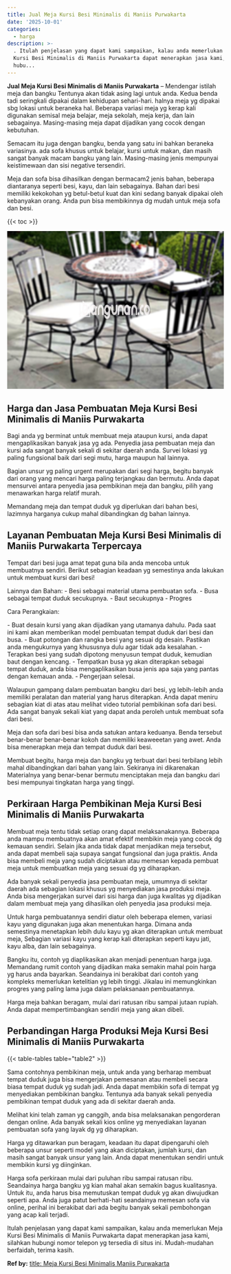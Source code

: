 ```yaml
---
title: Jual Meja Kursi Besi Minimalis di Maniis Purwakarta
date: '2025-10-01'
categories:
  - harga
description: >-
  . Itulah penjelasan yang dapat kami sampaikan, kalau anda memerlukan Meja
  Kursi Besi Minimalis di Maniis Purwakarta dapat menerapkan jasa kami, silahkan
  hubu...
---
```


**Jual Meja Kursi Besi Minimalis di Maniis Purwakarta** – Mendengar istilah meja dan bangku Tentunya akan tidak asing lagi untuk anda. Kedua benda tadi seringkali dipakai dalam kehidupan sehari-hari. halnya meja yg dipakai sbg lokasi untuk beraneka hal. Beberapa variasi meja yg kerap kali digunakan semisal meja belajar, meja sekolah, meja kerja, dan lain sebagainya. Masing-masing meja dapat dijadikan yang cocok dengan kebutuhan.

Semacam itu juga dengan bangku, benda yang satu ini bahkan beraneka variasinya. ada sofa khusus untuk belajar, kursi untuk makan, dan masih sangat banyak macam bangku yang lain. Masing-masing jenis mempunyai keistimewaan dan sisi negative tersendiri.

Meja dan sofa bisa dihasilkan dengan bermacam2 jenis bahan, beberapa diantaranya seperti besi, kayu, dan lain sebagainya. Bahan dari besi memiliki kekokohan yg betul-betul kuat dan kini sedang banyak dipakai oleh kebanyakan orang. Anda pun bisa membikinnya dg mudah untuk meja sofa dan besi.

{{< toc >}}

![Jual Meja Kursi Besi Minimalis di Maniis Purwakarta](/images/jual-meja-besi-murah15.png)

## Harga dan Jasa Pembuatan Meja Kursi Besi Minimalis di Maniis Purwakarta

Bagi anda yg berminat untuk membuat meja ataupun kursi, anda dapat mengaplikasikan banyak jasa yg ada. Penyedia jasa pembuatan meja dan kursi ada sangat banyak sekali di sekitar daerah anda. Survei lokasi yg paling fungsional baik dari segi mutu, harga maupun hal lainnya.

Bagian unsur yg paling urgent merupakan dari segi harga, begitu banyak dari orang yang mencari harga paling terjangkau dan bermutu. Anda dapat mensurvei antara penyedia jasa pembikinan meja dan bangku, pilih yang menawarkan harga relatif murah.

Memandang meja dan tempat duduk yg diperlukan dari bahan besi, lazimnya harganya cukup mahal dibandingkan dg bahan lainnya.

## Layanan Pembuatan Meja Kursi Besi Minimalis di Maniis Purwakarta Terpercaya

Tempat dari besi juga amat tepat guna bila anda mencoba untuk membuatnya sendiri. Berikut sebagian keadaan yg semestinya anda lakukan untuk membuat kursi dari besi!

Lainnya dan Bahan: - Besi sebagai material utama pembuatan sofa. - Busa sebagai tempat duduk secukupnya. - Baut secukupnya - Progres

Cara Perangkaian:

\- Buat desain kursi yang akan dijadikan yang utamanya dahulu. Pada saat ini kami akan memberikan model pembuatan tempat duduk dari besi dan busa. - Buat potongan dan rangka besi yang sesuai dg desain. Pastikan anda mengukurnya yang khususnya dulu agar tidak ada kesalahan. - Terapkan besi yang sudah dipotong menyusun tempat duduk, kemudian baut dengan kencang. - Tempatkan busa yg akan diterapkan sebagai tempat duduk, anda bisa mengaplikasikan busa jenis apa saja yang pantas dengan kemauan anda. - Pengerjaan selesai.

Walaupun gampang dalam pembuatan bangku dari besi, yg lebih-lebih anda memiliki peralatan dan material yang harus diterapkan. Anda dapat meniru sebagian kiat di atas atau melihat video tutorial pembikinan sofa dari besi. Ada sangat banyak sekali kiat yang dapat anda peroleh untuk membuat sofa dari besi.

Meja dan sofa dari besi bisa anda satukan antara keduanya. Benda tersebut benar-benar benar-benar kokoh dan memiliki keaweeetan yang awet. Anda bisa menerapkan meja dan tempat duduk dari besi.

Membuat begitu, harga meja dan bangku yg terbuat dari besi terbilang lebih mahal dibandingkan dari bahan yang lain. Sekiranya ini dikarenakan Materialnya yang benar-benar bermutu menciptakan meja dan bangku dari besi mempunyai tingkatan harga yang tinggi.

## Perkiraan Harga Pembikinan Meja Kursi Besi Minimalis di Maniis Purwakarta

Membuat meja tentu tidak setiap orang dapat melaksanakannya. Beberapa anda mampu membuatnya akan amat efektif membikin meja yang cocok dg kemauan sendiri. Selain jika anda tidak dapat menjadikan meja tersebut, anda dapat membeli saja supaya sangat fungsional dan juga praktis. Anda bisa membeli meja yang sudah diciptakan atau memesan kepada pembuat meja untuk membuatkan meja yang sesuai dg yg diharapkan.

Ada banyak sekali penyedia jasa pembuatan meja, umumnya di sekitar daerah ada sebagian lokasi khusus yg menyediakan jasa produksi meja. Anda bisa mengerjakan survei dari sisi harga dan juga kwalitas yg dijadikan dalam membuat meja yang dihasilkan oleh penyedia jasa produksi meja.

Untuk harga pembuatannya sendiri diatur oleh beberapa elemen, variasi kayu yang digunakan juga akan menentukan harga. Dimana anda semestinya menetapkan lebih dulu kayu yg akan diterapkan untuk membuat meja, Sebagian variasi kayu yang kerap kali diterapkan seperti kayu jati, kayu alba, dan lain sebagainya.

Bangku itu, contoh yg diaplikasikan akan menjadi penentuan harga juga. Memandang rumit contoh yang dijadikan maka semakin mahal poin harga yg harus anda bayarkan. Seandainya ini berakibat dari contoh yang kompleks memerlukan ketelitian yg lebih tinggi. Jikalau ini memungkinkan progres yang paling lama juga dalam pelaksanaan pembuatannya.

Harga meja bahkan beragam, mulai dari ratusan ribu sampai jutaan rupiah. Anda dapat mempertimbangkan sendiri meja yang akan dibeli.

## Perbandingan Harga Produksi Meja Kursi Besi Minimalis di Maniis Purwakarta

{{< table-tables table="table2" >}}

Sama contohnya pembikinan meja, untuk anda yang berharap membuat tempat duduk juga bisa mengerjakan pemesanan atau membeli secara biasa tempat duduk yg sudah jadi. Anda dapat membikin sofa di tempat yg menyediakan pembikinan bangku. Tentunya ada banyak sekali penyedia pembikinan tempat duduk yang ada di sekitar daerah anda.

Melihat kini telah zaman yg canggih, anda bisa melaksanakan pengorderan dengan online. Ada banyak sekali kios online yg menyediakan layanan pembuatan sofa yang layak dg yg diharapkan.

Harga yg ditawarkan pun beragam, keadaan itu dapat dipengaruhi oleh beberapa unsur seperti model yang akan diciptakan, jumlah kursi, dan masih sangat banyak unsur yang lain. Anda dapat menentukan sendiri untuk membikin kursi yg diinginkan.

Harga sofa perkiraan mulai dari puluhan ribu sampai ratusan ribu. Seandainya harga bangku yg kian mahal akan semakin bagus kualitasnya. Untuk itu, anda harus bisa memutuskan tempat duduk yg akan diwujudkan seperti apa. Anda juga patut berhati-hati seandainya memesan sofa via online, perihal ini berakibat dari ada begitu banyak sekali pembohongan yang acap kali terjadi.

Itulah penjelasan yang dapat kami sampaikan, kalau anda memerlukan Meja Kursi Besi Minimalis di Maniis Purwakarta dapat menerapkan jasa kami, silahkan hubungi nomor telepon yg tersedia di situs ini. Mudah-mudahan berfaidah, terima kasih.

**Ref by:** [title: Meja Kursi Besi Minimalis Maniis Purwakarta](https://id.wikipedia.org/wiki/title:)
